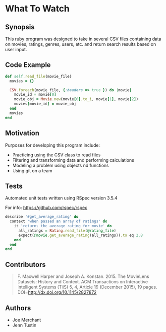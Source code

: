 # What To Watch
## Synopsis
This ruby program was designed to take in several CSV files containing data on movies, ratings, genres, users, etc. and return search results based on user input.



## Code Example
```ruby   
def self.read_file(movie_file)
  movies = {}

  CSV.foreach(movie_file, {:headers => true }) do |movie|
    movie_id = movie[0]
    movie_obj = Movie.new(movie[0].to_i, movie[1], movie[2])
    movies[movie_id] = movie_obj
  end
  movies
end
  ```


## Motivation
Purposes for developing this program include:
  * Practicing using the CSV class to read files
  * Filtering and transforming data and performing calculations
  * Modeling a problem using objects nd functions
  * Using git on a team



## Tests
Automated unit tests written using RSpec version 3.5.4

For info:
https://github.com/rspec/rspec

```ruby
describe '#get_average_rating' do
  context 'when passed an array of ratings' do
    it 'returns the average rating for movie' do
      all_ratings = Rating.read_file(@rating_file)
      expect(@movie.get_average_rating(all_ratings)).to eq 2.8
    end
  end
end
```


## Contributors
> F. Maxwell Harper and Joseph A. Konstan. 2015. The MovieLens Datasets: History and Context. ACM Transactions on Interactive Intelligent Systems (TiiS) 5, 4, Article 19 (December 2015), 19 pages. DOI=<http://dx.doi.org/10.1145/2827872>

## Authors
* Joe Merchant
* Jenn Tustin
